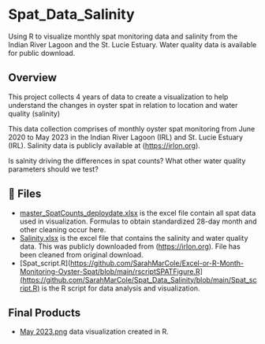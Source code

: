 # Spat_Data_Salinity
Using R to visualize monthly spat monitoring data and salinity from the Indian River Lagoon and the St. Lucie Estuary. Water quality data is available for public download.

## Overview
This project collects 4 years of data to create a visualization to help understand the changes in oyster spat in relation to location and water quality (salinity)

This data collection comprises of monthly oyster spat monitoring from June 2020 to May 2023 in the Indian River Lagoon (IRL) and St. Lucie Estuary (IRL). Salinity data is publicly available at (https://irlon.org). 

Is salnity driving the differences in spat counts? What other water quality parameters should we test?

## 📁 Files
* [master_SpatCounts_deploydate.xlsx](https://github.com/SarahMarCole/Excel-or-R-Month-Monitoring-Oyster-Spat/blob/main/master_SpatCounts.xlsx) is the excel file contain all spat data used in visualization. Formulas to obtain standardized 28-day month and other cleaning occur here.  
* [Salinity.xlsx](https://github.com/SarahMarCole/Spat_Data_Salinity/blob/main/Salinity.xlsx) is the excel file that contains the salinity and water quality data. This was publicly downloaded from (https://irlon.org). File has been cleaned from original download. 
* [Spat_script.R](https://github.com/SarahMarCole/Excel-or-R-Month-Monitoring-Oyster-Spat/blob/main/rscriptSPATFigure.R](https://github.com/SarahMarCole/Spat_Data_Salinity/blob/main/Spat_script.R) is the R script for data analysis and visualization.

## Final Products
* [May 2023.png](https://github.com/SarahMarCole/Spat_Data_Salinity/blob/main/May%202023.png) data visualization created in R. 


